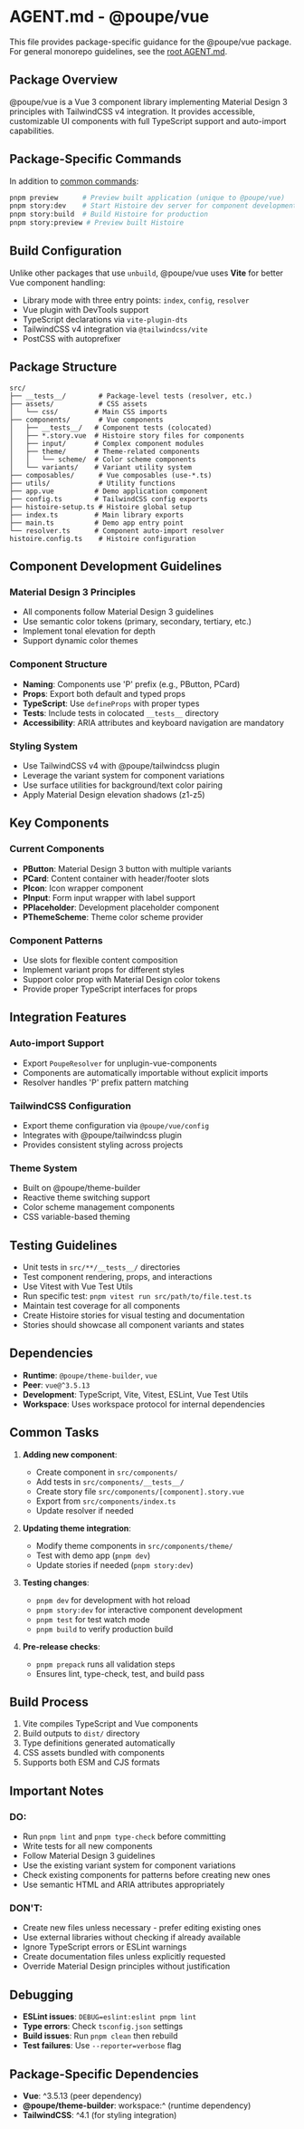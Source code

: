 # AGENT.md - @poupe/vue

This file provides package-specific guidance for the @poupe/vue package.
For general monorepo guidelines, see the [root AGENT.md](../../AGENT.md).

## Package Overview

@poupe/vue is a Vue 3 component library implementing Material Design 3
principles with TailwindCSS v4 integration. It provides accessible,
customizable UI components with full TypeScript support and auto-import
capabilities.

## Package-Specific Commands

In addition to [common commands](../../AGENT.md#common-commands-all-packages):

```bash
pnpm preview      # Preview built application (unique to @poupe/vue)
pnpm story:dev    # Start Histoire dev server for component development
pnpm story:build  # Build Histoire for production
pnpm story:preview # Preview built Histoire
```

## Build Configuration

Unlike other packages that use `unbuild`, @poupe/vue uses **Vite** for
better Vue component handling:
- Library mode with three entry points: `index`, `config`, `resolver`
- Vue plugin with DevTools support
- TypeScript declarations via `vite-plugin-dts`
- TailwindCSS v4 integration via `@tailwindcss/vite`
- PostCSS with autoprefixer

## Package Structure

```
src/
├── __tests__/        # Package-level tests (resolver, etc.)
├── assets/           # CSS assets
│   └── css/         # Main CSS imports
├── components/       # Vue components
│   ├── __tests__/   # Component tests (colocated)
│   ├── *.story.vue  # Histoire story files for components
│   ├── input/       # Complex component modules
│   ├── theme/       # Theme-related components
│   │   └── scheme/  # Color scheme components
│   └── variants/    # Variant utility system
├── composables/      # Vue composables (use-*.ts)
├── utils/            # Utility functions
├── app.vue          # Demo application component
├── config.ts        # TailwindCSS config exports
├── histoire-setup.ts # Histoire global setup
├── index.ts         # Main library exports
├── main.ts          # Demo app entry point
└── resolver.ts      # Component auto-import resolver
histoire.config.ts    # Histoire configuration
```

## Component Development Guidelines

### Material Design 3 Principles
- All components follow Material Design 3 guidelines
- Use semantic color tokens (primary, secondary, tertiary, etc.)
- Implement tonal elevation for depth
- Support dynamic color themes

### Component Structure
- **Naming**: Components use 'P' prefix (e.g., PButton, PCard)
- **Props**: Export both default and typed props
- **TypeScript**: Use `defineProps` with proper types
- **Tests**: Include tests in colocated `__tests__` directory
- **Accessibility**: ARIA attributes and keyboard navigation are
  mandatory

### Styling System
- Use TailwindCSS v4 with @poupe/tailwindcss plugin
- Leverage the variant system for component variations
- Use surface utilities for background/text color pairing
- Apply Material Design elevation shadows (z1-z5)

## Key Components

### Current Components
- **PButton**: Material Design 3 button with multiple variants
- **PCard**: Content container with header/footer slots
- **PIcon**: Icon wrapper component
- **PInput**: Form input wrapper with label support
- **PPlaceholder**: Development placeholder component
- **PThemeScheme**: Theme color scheme provider

### Component Patterns
- Use slots for flexible content composition
- Implement variant props for different styles
- Support color prop with Material Design color tokens
- Provide proper TypeScript interfaces for props

## Integration Features

### Auto-import Support
- Export `PoupeResolver` for unplugin-vue-components
- Components are automatically importable without explicit
  imports
- Resolver handles 'P' prefix pattern matching

### TailwindCSS Configuration
- Export theme configuration via `@poupe/vue/config`
- Integrates with @poupe/tailwindcss plugin
- Provides consistent styling across projects

### Theme System
- Built on @poupe/theme-builder
- Reactive theme switching support
- Color scheme management components
- CSS variable-based theming

## Testing Guidelines

- Unit tests in `src/**/__tests__/` directories
- Test component rendering, props, and interactions
- Use Vitest with Vue Test Utils
- Run specific test: `pnpm vitest run src/path/to/file.test.ts`
- Maintain test coverage for all components
- Create Histoire stories for visual testing and documentation
- Stories should showcase all component variants and states

## Dependencies

- **Runtime**: `@poupe/theme-builder`, `vue`
- **Peer**: `vue@^3.5.13`
- **Development**: TypeScript, Vite, Vitest, ESLint, Vue Test
  Utils
- **Workspace**: Uses workspace protocol for internal dependencies

## Common Tasks

1. **Adding new component**: 
   - Create component in `src/components/`
   - Add tests in `src/components/__tests__/`
   - Create story file `src/components/[component].story.vue`
   - Export from `src/components/index.ts`
   - Update resolver if needed

2. **Updating theme integration**:
   - Modify theme components in `src/components/theme/`
   - Test with demo app (`pnpm dev`)
   - Update stories if needed (`pnpm story:dev`)
   
3. **Testing changes**:
   - `pnpm dev` for development with hot reload
   - `pnpm story:dev` for interactive component development
   - `pnpm test` for test watch mode
   - `pnpm build` to verify production build

4. **Pre-release checks**:
   - `pnpm prepack` runs all validation steps
   - Ensures lint, type-check, test, and build pass

## Build Process

1. Vite compiles TypeScript and Vue components
2. Build outputs to `dist/` directory
3. Type definitions generated automatically
4. CSS assets bundled with components
5. Supports both ESM and CJS formats

## Important Notes

### DO:
- Run `pnpm lint` and `pnpm type-check` before committing
- Write tests for all new components
- Follow Material Design 3 guidelines
- Use the existing variant system for component variations
- Check existing components for patterns before creating new
  ones
- Use semantic HTML and ARIA attributes appropriately

### DON'T:
- Create new files unless necessary - prefer editing existing
  ones
- Use external libraries without checking if already available
- Ignore TypeScript errors or ESLint warnings
- Create documentation files unless explicitly requested
- Override Material Design principles without justification

## Debugging

- **ESLint issues**: `DEBUG=eslint:eslint pnpm lint`
- **Type errors**: Check `tsconfig.json` settings
- **Build issues**: Run `pnpm clean` then rebuild
- **Test failures**: Use `--reporter=verbose` flag

## Package-Specific Dependencies

- **Vue**: ^3.5.13 (peer dependency)
- **@poupe/theme-builder**: workspace:^ (runtime dependency)
- **TailwindCSS**: ^4.1 (for styling integration)